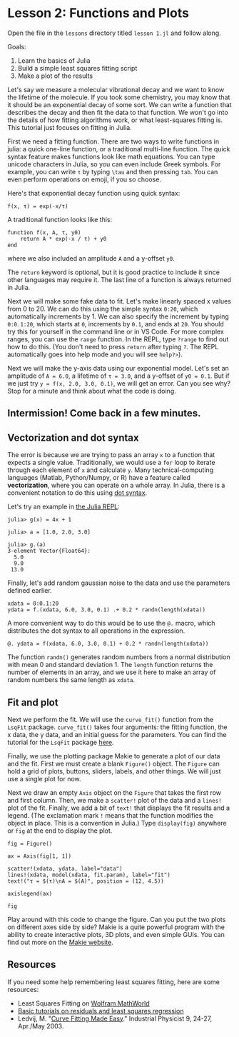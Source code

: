 # Lesson 2: Functions and Plots

Open the file in the `lessons` directory titled `lesson 1.jl` and follow along.

Goals:
1. Learn the basics of Julia
2. Build a simple least squares fitting script
3. Make a plot of the results

Let's say we measure a molecular vibrational decay and we want to
know the lifetime of the molecule. If you took some chemistry, 
you may know that it should be an exponential decay of some sort.
We can write a function that describes the decay and then fit
the data to that function. We won't go into the details of how
fitting algorithms work, or what least-squares fitting is. This
tutorial just focuses on fitting in Julia.

First we need a fitting function. There are two ways to write
functions in julia: a quick one-line function, or a 
traditional multi-line function. The quick syntax feature
makes functions look like math equations. You can type unicode
characters in Julia, so you can even include Greek symbols. 
For example, you can write `τ` by typing `\tau` and then pressing
`tab`. You can even perform operations on emoji, if you so choose.

Here's that exponential decay function using quick syntax:
```
f(x, τ) = exp(-x/τ)
``` 

A traditional function looks like this:

```
function f(x, A, τ, y0)
    return A * exp(-x / τ) + y0
end
```
where we also included an amplitude `A` and a y-offset `y0`.

The `return` keyword is optional, but it is good practice to
include it since other languages may require it.
The last line of a function is always returned in Julia.

Next we will make some fake data to fit. Let's make 
linearly spaced x values from 0 to 20. We can do this using
the simple syntax `0:20`, which automatically increments
by 1. We can also specify the increment by typing `0:0.1:20`,
which starts at `0`, increments by `0.1`, and ends at `20`.
You should try this for yourself in the command line or
in VS Code. For more complex ranges, you can use the `range`
function. In the REPL, type `?range` to find out how to do this.
(You don't need to press `return` after typing `?`. The
REPL automatically goes into help mode and you will see `help?>`).

Next we will make the y-axis data using our exponential model.
Let's set an amplitude of `A = 6.0`, a lifetime of `τ = 3.0`, and
a y-offset of `y0 = 0.1`. But if we just try
`y = f(x, 2.0, 3.0, 0.1)`, we will get an error.
Can you see why? Stop for a minute and think about what the code is doing.

## Intermission! Come back in a few minutes.

## Vectorization and dot syntax

The error is because we are trying to pass an array `x` to a function
that expects a single value. Traditionally, we would use a `for` loop
to iterate through each element of `x` and calculate `y`.
Many technical-computing languages (Matlab, Python/Numpy, or R) have a feature called
**vectorization**, where you can operate on a whole array.
In Julia, there is a convenient notation to do this using [dot syntax](https://docs.julialang.org/en/v1/manual/functions/#man-vectorized).

Let's try an example in [the Julia REPL](https://docs.julialang.org/en/v1/stdlib/REPL/):
```
julia> g(x) = 4x + 1

julia> a = [1.0, 2.0, 3.0]

julia> g.(a)
3-element Vector{Float64}:
  5.0
  9.0
 13.0
 ```

Finally, let's add random gaussian noise to the data and
use the parameters defined earlier.

```
xdata = 0:0.1:20
ydata = f.(xdata, 6.0, 3.0, 0.1) .+ 0.2 * randn(length(xdata))
```
A more convenient way to do this would be to use the `@.` macro, which distributes the dot syntax to all operations in the expression.

```
@. ydata = f(xdata, 6.0, 3.0, 0.1) + 0.2 * randn(length(xdata))
```

The function `randn()` generates random numbers from a normal
distribution with mean 0 and standard deviation 1. The `length`
function returns the number of elements in an array, and we
use it here to make an array of random numbers the same length
as `xdata`.

## Fit and plot

Next we perform the fit. We will use the `curve_fit()` function
from the `LsqFit` package. `curve_fit()` takes
four arguments: the fitting function, the x data, the y data, and an initial guess  for the parameters.
You can find the tutorial for the `LsqFit` package [here](https://github.com/JuliaNLSolvers/LsqFit.jl).

Finally, we use the plotting package Makie to generate
a plot of our data and the fit. First we must create a blank `Figure()` object.
The `Figure` can hold a grid of plots, buttons, sliders, labels,
and other things. We will just use a single plot for now.

Next we draw an empty `Axis` object on the `Figure` that takes the
first row and first column. Then, we make a `scatter!` plot
of the data and a `lines!` plot of the fit. Finally, we add
a bit of `text!` that displays the fit results and a legend.
(The exclamation mark `!` means that the function modifies
the object in place. This is a convention in Julia.)
Type `display(fig)` anywhere or `fig` at the end to display the plot.

```
fig = Figure()

ax = Axis(fig[1, 1])

scatter!(xdata, ydata, label="data")
lines!(xdata, model(xdata, fit.param), label="fit")
text!("τ = $(τ)\nA = $(A)", position = (12, 4.5))

axislegend(ax)

fig
```

Play around with this code to change the figure.
Can you put the two plots on different axes side by side?
Makie is a quite powerful program with the ability to create
interactive plots, 3D plots, and even simple GUIs.
You can find out more on the [Makie website](https://docs.makie.org).


## Resources

If you need some help remembering least squares fitting, here are some resources:

- Least Squares Fitting on [Wolfram MathWorld](https://mathworld.wolfram.com/LeastSquaresFitting.html)
- [Basic tutorials on residuals and least squares regression](https://www.khanacademy.org/math/ap-statistics/bivariate-data-ap/xfb5d8e68:residuals/v/regression-residual-intro)
- Ledvij, M. "[Curve Fitting Made Easy](http://physik.uibk.ac.at/hephy/muon/origin_curve_fitting_primer.pdf)." Industrial Physicist 9, 24-27, Apr./May 2003.
